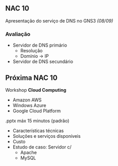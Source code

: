 ## NAC 10

Apresentação do serviço de DNS no GNS3
*(08/09)*

### Avaliação

- Servidor de DNS primário
  - Resolução
  - Domínio -> IP
- Servidor de DNS secundário

## Próxima NAC 10

Workshop __Cloud Computing__

- Amazon AWS
- Windows Azure
- Google Cloud Platform

.pptx máx 15 minutos (padrão)

- Características técnicas
- Soluções e serviços disponíveis
- Custo
- Estudo de caso: Servidor c/
  - Apache
  - MySQL
